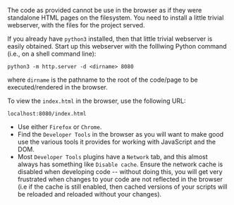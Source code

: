 
The code as provided cannot be use in the browser as if they were standalone HTML pages on the filesystem. You need to install a little trivial webserver, with
the files for the project served.

If you already have `python3` installed, then that little trivial webserver is easily obtained. Start up this webserver with the folllwing Python command (i.e., on a shell command line): 

```
python3 -m http.server -d <dirname> 8080
```

where `dirname` is the pathname to the root of the code/page to be executed/rendered in the browser. 

To view the `index.html` in the browser, use the following URL:

`localhost:8080/index.html`


* Use either `Firefox` or `Chrome`.
* Find the `Developer Tools` in the browser as you will want to make good use the various tools it provides for working with JavaScript and the DOM.
* Most `Developer Tools` plugins have a `Network` tab, and this almost always has something like `Disable cache`. Ensure the network cache is disabled when developing code -- without doing this, you will get very frustrated when changes to your code are not reflected in the browser (i.e if the cache is still enabled, then cached versions of your scripts will be reloaded and reloaded without your changes).

